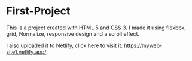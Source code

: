 # First-Project
This is a project created with HTML 5 and CSS 3. I made it using flexbox, grid, Normalize, responsive design and a scroll effect. 

I also uploaded it to Netlify, click here to visit it: https://myweb-site1.netlify.app/
